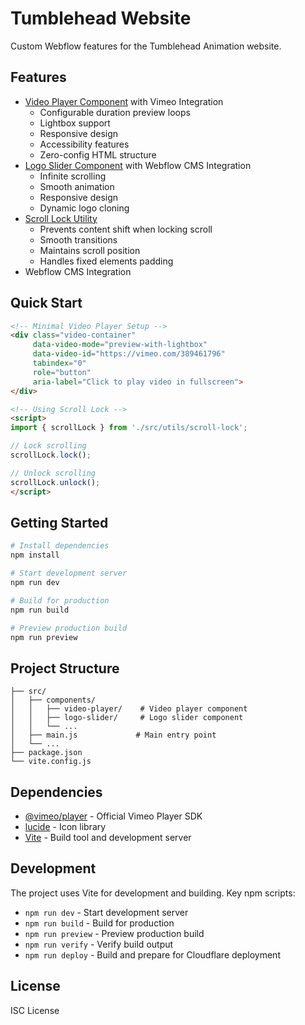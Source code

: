 # Tumblehead Website

Custom Webflow features for the Tumblehead Animation website.

## Features

- [Video Player Component](src/components/video-player/README.md) with Vimeo Integration
  - Configurable duration preview loops
  - Lightbox support
  - Responsive design
  - Accessibility features
  - Zero-config HTML structure
- [Logo Slider Component](src/components/logo-slider/README.md) with Webflow CMS Integration
  - Infinite scrolling
  - Smooth animation
  - Responsive design
  - Dynamic logo cloning
- [Scroll Lock Utility](src/utils/scroll-lock/README.md)
  - Prevents content shift when locking scroll
  - Smooth transitions
  - Maintains scroll position
  - Handles fixed elements padding
- Webflow CMS Integration

## Quick Start

```html
<!-- Minimal Video Player Setup -->
<div class="video-container" 
     data-video-mode="preview-with-lightbox" 
     data-video-id="https://vimeo.com/389461796" 
     tabindex="0"
     role="button" 
     aria-label="Click to play video in fullscreen">
</div>

<!-- Using Scroll Lock -->
<script>
import { scrollLock } from './src/utils/scroll-lock';

// Lock scrolling
scrollLock.lock();

// Unlock scrolling
scrollLock.unlock();
</script>
```

## Getting Started

```bash
# Install dependencies
npm install

# Start development server
npm run dev

# Build for production
npm run build

# Preview production build
npm run preview
```

## Project Structure

```
├── src/
│   ├── components/
│   │   ├── video-player/    # Video player component
│   │   ├── logo-slider/     # Logo slider component
│   │   └── ...
│   ├── main.js             # Main entry point
│   └── ...
├── package.json
└── vite.config.js
```

## Dependencies

- [@vimeo/player](https://github.com/vimeo/player.js) - Official Vimeo Player SDK
- [lucide](https://lucide.dev/) - Icon library
- [Vite](https://vitejs.dev/) - Build tool and development server

## Development

The project uses Vite for development and building. Key npm scripts:

- `npm run dev` - Start development server
- `npm run build` - Build for production
- `npm run preview` - Preview production build
- `npm run verify` - Verify build output
- `npm run deploy` - Build and prepare for Cloudflare deployment

## License

ISC License 